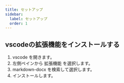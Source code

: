 ```yaml
---
title: セットアップ
sidebar:
  label: セットアップ
  order: 1
---
```


## vscodeの拡張機能をインストールする


1. vscode を開きます。
1. 左側ペインから 拡張機能 を選択します。
1. markdown-docx を検索して選択します。
1. インストールします。

